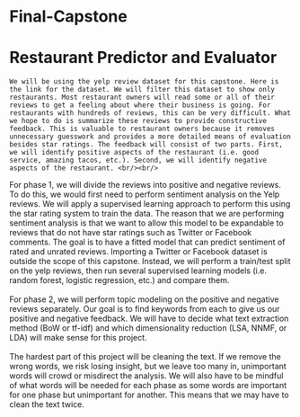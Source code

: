 # Final-Capstone
# Restaurant Predictor and Evaluator
 	We will be using the yelp review dataset for this capstone. Here is the link for the dataset. We will filter this dataset to show only restaurants. Most restaurant owners will read some or all of their reviews to get a feeling about where their business is going. For restaurants with hundreds of reviews, this can be very difficult. What we hope to do is summarize these reviews to provide constructive feedback. This is valuable to restaurant owners because it removes unnecessary guesswork and provides a more detailed means of evaluation besides star ratings. The feedback will consist of two parts. First, we will identify positive aspects of the restaurant (i.e. good service, amazing tacos, etc.). Second, we will identify negative aspects of the restaurant. <br/><br/>
For phase 1, we will divide the reviews into positive and negative reviews. To do this, we would first need to perform sentiment analysis on the Yelp reviews. We will apply a supervised learning approach to perform this using the star rating system to train the data. The reason that we are performing sentiment analysis is that we want to allow this model to be expandable to reviews that do not have star ratings such as Twitter or Facebook comments. The goal is to have a fitted model that can predict sentiment of rated and unrated reviews. Importing a Twitter or Facebook dataset is outside the scope of this capstone. Instead, we will perform a train/test split on the yelp reviews, then run several supervised learning models (i.e. random forest, logistic regression, etc.) and compare them.<br/><br/>
For phase 2, we will perform topic modeling on the positive and negative reviews separately. Our goal is to find keywords from each to give us our positive and negative feedback. We will have to decide what text extraction method (BoW or tf-idf) and which dimensionality reduction (LSA, NNMF, or LDA) will make sense for this project. <br/><br/>
The hardest part of this project will be cleaning the text. If we remove the wrong words, we risk losing insight, but we leave too many in, unimportant words will crowd or misdirect the analysis. We will also have to be mindful of what words will be needed for each phase as some words are important for one phase but unimportant for another. This means that we may have to clean the text twice.
